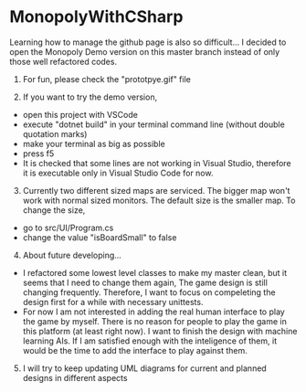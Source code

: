 # MonopolyWithCSharp

Learning how to manage the github page is also so difficult...
I decided to open the Monopoly Demo version on this master branch instead of only those well refactored codes.


1. For fun, please check the "prototpye.gif" file

2. If you want to try the demo version,
  - open this project with VSCode
  - execute "dotnet build" in your terminal command line (without double quotation marks)
  - make your terminal as big as possible
  - press f5
  - It is checked that some lines are not working in Visual Studio, therefore it is executable only in Visual Studio Code for now.

3. Currently two different sized maps are serviced. The bigger map won't work with normal sized monitors.
   The default size is the smaller map. To change the size,
  - go to src/UI/Program.cs
  - change the value "isBoardSmall" to false
  
4. About future developing...
  - I refactored some lowest level classes to make my master clean, but it seems that I need to change them again,
    The game design is still changing frequently. Therefore, I want to focus on compeleting the design first for a while with necessary unittests.
  - For now I am not interested in adding the real human interface to play the game by myself.
    There is no reason for people to play the game in this platform (at least right now).
    I want to finish the design with machine learning AIs.
    If I am satisfied enough with the inteligence of them, it would be the time to add the interface to play against them.
    
 5. I will try to keep updating UML diagrams for current and planned designs in different aspects
